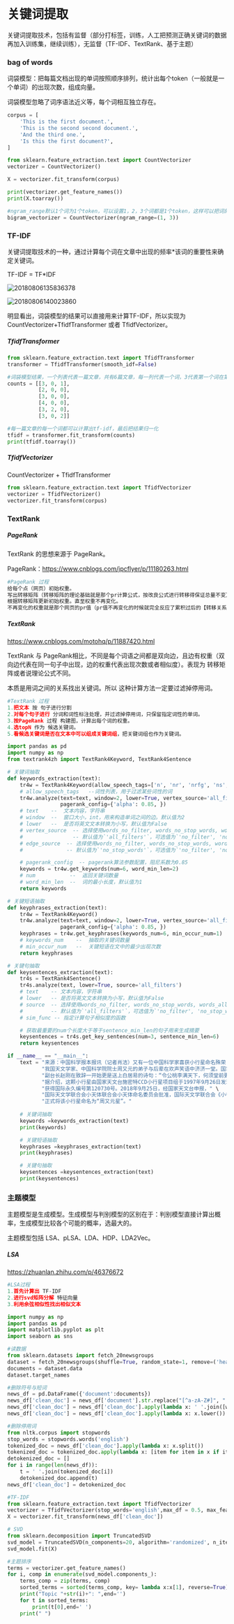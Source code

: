 # 关键词提取

关键词提取技术，包括有监督（部分打标签，训练，人工把预测正确关键词的数据再加入训练集，继续训练），无监督（TF-IDF、TextRank、基于主题）



### bag of words

词袋模型：把每篇文档出现的单词按照顺序排列，统计出每个token（一般就是一个单词）的出现次数，组成向量。

词袋模型忽略了词序语法近义等，每个词相互独立存在。

```python
corpus = [
    'This is the first document.',
    'This is the second second document.',
    'And the third one.',
    'Is this the first document?',
]

from sklearn.feature_extraction.text import CountVectorizer
vectorizer = CountVectorizer()

X = vectorizer.fit_transform(corpus)

print(vectorizer.get_feature_names())
print(X.toarray())

#ngram_range默认1个词为1个token，可以设置1，2，3个词都是1个token，这样可以把词的顺序信息训练进来
bigram_vectorizer = CountVectorizer(ngram_range=(1, 3))
```



### TF-IDF

关键词提取技术的一种，通过计算每个词在文章中出现的频率*该词的重要性来确定关键词。



TF-IDF = TF*IDF

![20180806135836378](https://raw.githubusercontent.com/zhanghongyang42/images/main/20180806135836378.png)

![20180806140023860](https://raw.githubusercontent.com/zhanghongyang42/images/main/20180806140023860.png)



明显看出，词袋模型的结果可以直接用来计算TF-IDF，所以实现为CountVectorizer+TfidfTransformer   或者  TfidfVectorizer。



##### TfidfTransformer

```python
from sklearn.feature_extraction.text import TfidfTransformer
transformer = TfidfTransformer(smooth_idf=False)

#词袋模型结果，一个列表代表一篇文章，共有6篇文章，每一列代表一个词，3代表第一个词在第一篇文章里出现了3次。
counts = [[3, 0, 1],
          [2, 0, 0],
          [3, 0, 0],
          [4, 0, 0],
          [3, 2, 0],
          [3, 0, 2]]

#每一篇文章的每一个词都可以计算出tf-idf，最后把结果归一化
tfidf = transformer.fit_transform(counts)
print(tfidf.toarray())
```



##### TfidfVectorizer

CountVectorizer  +  TfidfTransformer

```python
from sklearn.feature_extraction.text import TfidfVectorizer
vectorizer = TfidfVectorizer()
vectorizer.fit_transform(corpus)
```



### TextRank

##### PageRank

TextRank 的思想来源于 PageRank。

PageRank：https://www.cnblogs.com/jpcflyer/p/11180263.html

```python
#PageRank 过程
给每个点（网页）初始权重。
写出转移矩阵（转移矩阵的理论基础就是那个pr计算公式，按改良公式进行转移得保证总量不变）。
根据转移矩阵更新初始权重。直至权重不再变化。
不再变化的权重就是那个网页的pr值（pr值不再变化的时候就完全反应了累积过后的【转移关系(用户意愿)】）。
```



##### TextRank

https://www.cnblogs.com/motohq/p/11887420.html

TextRank 与 PageRank相比，不同是每个词语之间都是双向边，且边有权重（双向边代表在同一句子中出现，边的权重代表出现次数或者相似度）。表现为 转移矩阵或者说理论公式不同。

 

本质是用词之间的关系找出关键词。所以 这种计算方法一定要过滤掉停用词。

```python
#TextRank 过程
1.把文本 按 句子进行分割
2.对每个句子进行 分词和词性标注处理，并过滤掉停用词，只保留指定词性的单词。
3.按PageRank 过程 构建图，计算出每个词的权重。
4.选topN 作为 候选关键词。
5.看候选关键词是否在文本中可以组成关键词组，把关键词组也作为关键词。
```

```python
import pandas as pd
import numpy as np
from textrank4zh import TextRank4Keyword, TextRank4Sentence

# 关键词抽取
def keywords_extraction(text):
    tr4w = TextRank4Keyword(allow_speech_tags=['n', 'nr', 'nrfg', 'ns', 'nt', 'nz'])
    # allow_speech_tags   --词性列表，用于过滤某些词性的词
    tr4w.analyze(text=text, window=2, lower=True, vertex_source='all_filters', edge_source='no_stop_words',
                 pagerank_config={'alpha': 0.85, })
    # text    --  文本内容，字符串
    # window  --  窗口大小，int，用来构造单词之间的边。默认值为2
    # lower   --  是否将英文文本转换为小写，默认值为False
    # vertex_source  -- 选择使用words_no_filter, words_no_stop_words, words_all_filters中的哪一个来构造pagerank对应的图中的节点
    #                -- 默认值为`'all_filters'`，可选值为`'no_filter', 'no_stop_words', 'all_filters'
    # edge_source  -- 选择使用words_no_filter, words_no_stop_words, words_all_filters中的哪一个来构造pagerank对应的图中的节点之间的边
    #              -- 默认值为`'no_stop_words'`，可选值为`'no_filter', 'no_stop_words', 'all_filters'`。边的构造要结合`window`参数

    # pagerank_config  -- pagerank算法参数配置，阻尼系数为0.85
    keywords = tr4w.get_keywords(num=6, word_min_len=2)
    # num           --  返回关键词数量
    # word_min_len  --  词的最小长度，默认值为1
    return keywords

# 关键短语抽取
def keyphrases_extraction(text):
    tr4w = TextRank4Keyword()
    tr4w.analyze(text=text, window=2, lower=True, vertex_source='all_filters', edge_source='no_stop_words',
                 pagerank_config={'alpha': 0.85, })
    keyphrases = tr4w.get_keyphrases(keywords_num=6, min_occur_num=1)
    # keywords_num    --  抽取的关键词数量
    # min_occur_num   --  关键短语在文中的最少出现次数
    return keyphrases

# 关键句抽取
def keysentences_extraction(text):
    tr4s = TextRank4Sentence()
    tr4s.analyze(text, lower=True, source='all_filters')
    # text    -- 文本内容，字符串
    # lower   -- 是否将英文文本转换为小写，默认值为False
    # source  -- 选择使用words_no_filter, words_no_stop_words, words_all_filters中的哪一个来生成句子之间的相似度。
    # 		  -- 默认值为`'all_filters'`，可选值为`'no_filter', 'no_stop_words', 'all_filters'
    # sim_func -- 指定计算句子相似度的函数

    # 获取最重要的num个长度大于等于sentence_min_len的句子用来生成摘要
    keysentences = tr4s.get_key_sentences(num=3, sentence_min_len=6)
    return keysentences

if __name__ == "__main__":
    text = "来源：中国科学报本报讯（记者肖洁）又有一位中国科学家喜获小行星命名殊荣！4月19日下午，中国科学院国家天文台在京举行“周又元星”颁授仪式，" \
           "我国天文学家、中国科学院院士周又元的弟子与后辈在欢声笑语中济济一堂。国家天文台党委书记、" \
           "副台长赵刚在致辞一开始更是送上白居易的诗句：“令公桃李满天下，何须堂前更种花。”" \
           "据介绍，这颗小行星由国家天文台施密特CCD小行星项目组于1997年9月26日发现于兴隆观测站，" \
           "获得国际永久编号第120730号。2018年9月25日，经国家天文台申报，" \
           "国际天文学联合会小天体联合会小天体命名委员会批准，国际天文学联合会《小行星通报》通知国际社会，" \
           "正式将该小行星命名为“周又元星”。"
   
	# 关键词抽取
    keywords =keywords_extraction(text)
    print(keywords)

    # 关键短语抽取
    keyphrases =keyphrases_extraction(text)
    print(keyphrases)

    # 关键句抽取
    keysentences =keysentences_extraction(text)
    print(keysentences)
```



### 主题模型

主题模型是生成模型。生成模型与判别模型的区别在于：判别模型直接计算出概率，生成模型比较各个可能的概率，选最大的。

主题模型包括 LSA、pLSA、LDA、HDP、LDA2Vec。



##### LSA

https://zhuanlan.zhihu.com/p/46376672

```python
#LSA过程
1.首先计算出 TF-IDF
2.进行svd矩阵分解 特征向量
3.利用余弦相似性找出相似文本
```

```python
import numpy as np
import pandas as pd
import matplotlib.pyplot as plt
import seaborn as sns

#读数据
from sklearn.datasets import fetch_20newsgroups
dataset = fetch_20newsgroups(shuffle=True, random_state=1, remove=('headers', 'footers', 'quotes'))
documents = dataset.data
dataset.target_names

#删除符号与短词
news_df = pd.DataFrame({'document':documents})
news_df['clean_doc'] = news_df['document'].str.replace("[^a-zA-Z#]", " ")
news_df['clean_doc'] = news_df['clean_doc'].apply(lambda x: ' '.join([w for w in x.split() if len(w)>3]))
news_df['clean_doc'] = news_df['clean_doc'].apply(lambda x: x.lower())

#删除停用词
from nltk.corpus import stopwords
stop_words = stopwords.words('english')
tokenized_doc = news_df['clean_doc'].apply(lambda x: x.split())
tokenized_doc = tokenized_doc.apply(lambda x: [item for item in x if item not in stop_words])
detokenized_doc = []
for i in range(len(news_df)):
    t = ' '.join(tokenized_doc[i])
    detokenized_doc.append(t)
news_df['clean_doc'] = detokenized_doc

#TF-IDF
from sklearn.feature_extraction.text import TfidfVectorizer
vectorizer = TfidfVectorizer(stop_words='english',max_df = 0.5, max_features= 1000,smooth_idf=True)
X = vectorizer.fit_transform(news_df['clean_doc'])

# SVD
from sklearn.decomposition import TruncatedSVD
svd_model = TruncatedSVD(n_components=20, algorithm='randomized', n_iter=100, random_state=122)
svd_model.fit(X)

#主题排序
terms = vectorizer.get_feature_names()
for i, comp in enumerate(svd_model.components_):
    terms_comp = zip(terms, comp)
    sorted_terms = sorted(terms_comp, key= lambda x:x[1], reverse=True)[:7]
    print("Topic "+str(i)+": ",end='')
    for t in sorted_terms:
        print(t[0],end=' ')
    print(" ")
```

